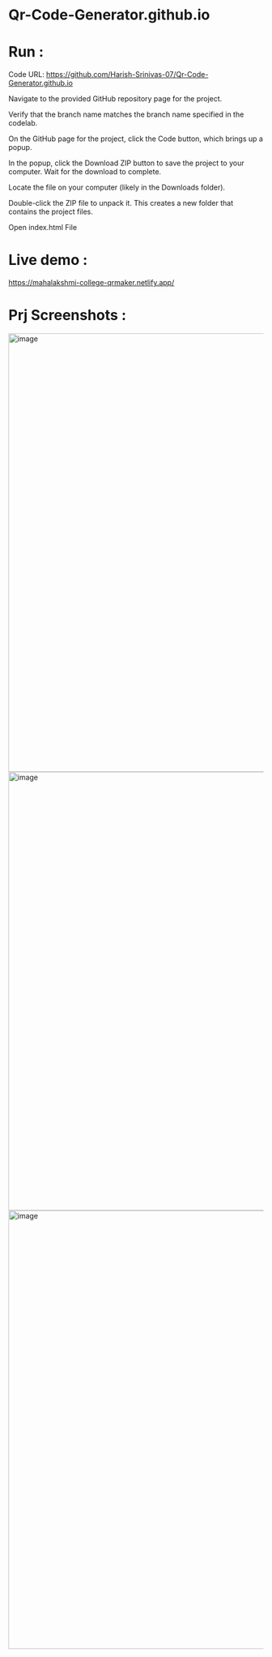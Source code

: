 ﻿# Qr-Code-Generator.github.io

# Run :
Code URL: https://github.com/Harish-Srinivas-07/Qr-Code-Generator.github.io

Navigate to the provided GitHub repository page for the project.

Verify that the branch name matches the branch name specified in the codelab.

On the GitHub page for the project, click the Code button, which brings up a popup.

In the popup, click the Download ZIP button to save the project to your computer. Wait for the download to complete.

Locate the file on your computer (likely in the Downloads folder).

Double-click the ZIP file to unpack it. This creates a new folder that contains the project files.

Open index.html File 
# Live demo :
https://mahalakshmi-college-qrmaker.netlify.app/

# Prj Screenshots :
<img width="866" alt="image" src="https://user-images.githubusercontent.com/114596900/215251826-b698db6a-1eab-456b-ada7-bc5a87d2fd84.png">
<img width="866" alt="image" src="https://user-images.githubusercontent.com/114596900/215251771-89c207d6-3b6d-4993-8945-bd9ac685d014.png">
<img width="866" alt="image" src="https://user-images.githubusercontent.com/114596900/215251809-ccbde98b-323d-4f02-80a0-ecd94abf9918.png">
